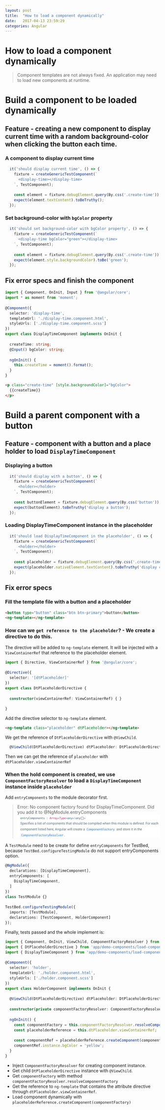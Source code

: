 ```yaml
---
layout: post
title:  "How to load a component dynamically"
date:   2017-04-13 23:59:29
categories: Angular
---
```


# How to load a component dynamically

> Component templates are not always fixed. An application may need to load new components at runtime.

# Build a component to be loaded dynamically

## Feature - creating a new component to display current time with a random background-color when clicking the button each time.

### A component to display current time

```ts
  it('should display current time', () => {
    fixture = createGenericTestComponent(`
      <display-time></display-time>
    `, TestComponent);

    const element = fixture.debugElement.query(By.css('.create-time')).nativeElement;
    expect(element.textContent).toBeTruthy();
  });
```

### Set background-color with `bgColor` property

```ts
  it('should set background-color with bgColor property', () => {
    fixture = createGenericTestComponent(`
      <display-time bgColor="green"></display-time>
    `, TestComponent);

    const element = fixture.debugElement.query(By.css('.create-time')).nativeElement;
    expect(element.style.backgroundColor).toBe('green');
  });
```

## Fix error specs and finish the component

```ts
import { Component, OnInit, Input } from '@angular/core';
import * as moment from 'moment';

@Component({
  selector: 'display-time',
  templateUrl: './display-time.component.html',
  styleUrls: ['./display-time.component.scss']
})
export class DisplayTimeComponent implements OnInit {

  createTime: string;
  @Input() bgColor: string;

  ngOnInit() {
    this.createTime = moment().format();
  }
}
```

```html
<p class="create-time" [style.backgroundColor]="bgColor">
  {{createTime}}
</p>
```

# Build a parent component with a button

## Feature - component with a button and a place holder to load `DisplayTimeComponent`

### Displaying a button

```ts
  it('should display with a button', () => {
    fixture = createGenericTestComponent(`
      <holder></holder>
    `, TestComponent);

    const buttonElement = fixture.debugElement.query(By.css('button'));
    expect(buttonElement).toBeTruthy('display a button');
  });
```

### Loading DisplayTimeComponent instance in the placeholder

```ts
  it('should load DisplayTimeComponent in the placeholder', () => {
    fixture = createGenericTestComponent(`
      <holder></holder>
    `, TestComponent);

    const placeholder = fixture.debugElement.query(By.css('.create-time'));
    expect(placeholder.nativeElement.textContent).toBeTruthy('display create time');
  });
```
## Fix error specs

### Fill the template file with a button and a placeholder

```html
<button type="button" class="btn btn-primary">button</button>
<ng-template></ng-template>
```

### How can we `get reference to the placeholder`? - We create a directive to do this.

The directive will be added to `ng-template` element.
It will be injected with a `ViewContainerRef` that reference to the placeholder element.

```ts
import { Directive, ViewContainerRef } from '@angular/core';

@Directive({
  selector: '[dtPlaceholder]'
})
export class DtPlaceholderDirective {

  constructor(viewContainerRef: ViewContainerRef) { }

}
```

Add the directive selector to `ng-template` element.

```html
<ng-template class="placeholder" dtPlaceholder></ng-template>
```

We get the reference of `DtPlaceholderDirective` with `@ViewChild`.

```ts
  @ViewChild(DtPlaceholderDirective) dtPlaceholder: DtPlaceholderDirective;
```

Then we can get the reference of `placeholder` with `dtPlaceholder.viewContainerRef`

### When the hold component is created, we use `ComponentFactoryResolver` to load a `DisplayTimeComponent` instance inside `placeholder`

Add `entryComponents` to the module decorator first.
> Error: No component factory found for DisplayTimeComponent. Did you add it to @NgModule.entryComponents
![](/images/2017-04-14-01-03-27.jpg)

A `TestModule` need to be create for define `entryComponents` for TestBed, because `TestBed.configureTestingModule` do not support entryComponents option.

```ts
@NgModule({
  declarations: [DisplayTimeComponent],
  entryComponents: [
    DisplayTimeComponent,
  ]
})
class TestModule {}

TestBed.configureTestingModule({
  imports: [TestModule],
  declarations: [TestComponent, HolderComponent]
});
```
Finally, tests passed and the whole implement is: 

```ts
import { Component, OnInit, ViewChild, ComponentFactoryResolver } from '@angular/core';
import { DtPlaceholderDirective } from 'app/demo-components/load-component/dt-placeholder.directive';
import { DisplayTimeComponent } from 'app/demo-components/load-component/display-time/display-time.component';

@Component({
  selector: 'holder',
  templateUrl: './holder.component.html',
  styleUrls: ['./holder.component.scss']
})
export class HolderComponent implements OnInit {

  @ViewChild(DtPlaceholderDirective) dtPlaceholder: DtPlaceholderDirective;

  constructor(private componentFactoryResolver: ComponentFactoryResolver) { }

  ngOnInit() {
    const componentFactory = this.componentFactoryResolver.resolveComponentFactory(DisplayTimeComponent);
    const placeholderReference = this.dtPlaceholder.viewContainerRef;

    const componentRef = placeholderReference.createComponent(componentFactory);
    componentRef.instance.bgColor = 'yellow';
  }
}
```
- Inject `ComponentFactoryResolver` for creating component instance.
- Get child `DtPlaceholderDirective` instance with `@ViewChild`.
- Get `componentFactory` with method `componentFactoryResolver.resolveComponentFactory`
- Get the reference to `ng-template` that contains the attribute directive through `dtPlaceholder.viewContainerRef`.
- Load component dynamically with `placeholderReference.createComponent(componentFactory)`
